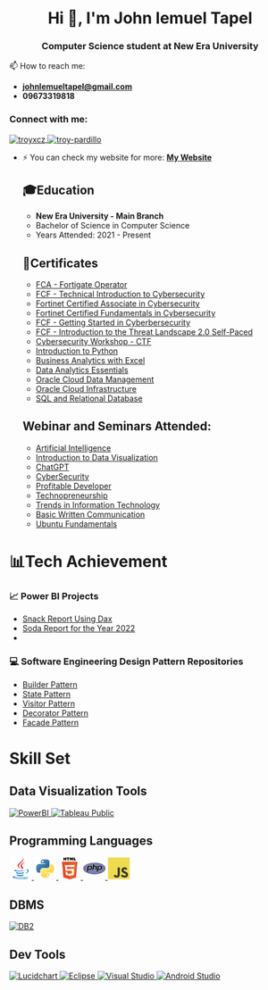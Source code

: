 
<h1 align="center">Hi 👋, I'm John lemuel Tapel</h1>
<h3 align="center">Computer Science student at New Era University</h3>





 📫 How to reach me:
- **johnlemueltapel@gmail.com**
- **09673319818**

<h3 align="left">Connect with me:</h3>
<p align="left">
  <a href="https://www.facebook.com/lemuel.tapel" target="blank">
    <img align="center" src="https://raw.githubusercontent.com/rahuldkjain/github-profile-readme-generator/master/src/images/icons/Social/facebook.svg" alt="troyxcz" height="30" width="40" />
  </a>
  <a href="https://www.linkedin.com/in/troy-pardillo-65a0a3309/details/certifications/" target="blank">
    <img align="center" src="https://raw.githubusercontent.com/rahuldkjain/github-profile-readme-generator/master/src/images/icons/Social/linked-in-alt.svg" alt="troy-pardillo" height="30" width="40" />
  </a>
</p>

- ⚡ You can check my website for more: **[My Website](https://myprofile.ph/troyvictorpardillo)**

  ## 🎓Education
  - **New Era University - Main Branch**
  - Bachelor of Science in Computer Science
  - Years Attended: 2021 - Present

  ## 🏅Certificates
  - [FCA - Fortigate Operator](https://drive.google.com/file/d/17tSq40W9gE5Ie6sT-c-LLCALaab7oM_F/view?usp=sharing)
  - [FCF - Technical Introduction to Cybersecurity](https://drive.google.com/file/d/1HyepBimTZaQ3p8wv17x4f2DACttUajKA/view?usp=sharing)
  - [Fortinet Certified Associate in Cybersecurity](https://drive.google.com/file/d/1GcXXNbSY44hAGJIhZ5C77R9IbrYJ6Aaf/view?usp=sharing)
  - [Fortinet Certified Fundamentals in Cybersecurity](https://drive.google.com/file/d/1veWlye8UYAju_irfUnXSYrhetHh8ePFN/view?usp=sharing)
  - [FCF - Getting Started in Cyberbersecurity ](https://drive.google.com/file/d/1dMrLuDeDg1xWpuFI-D3sSNz1ifL42rhT/view?usp=sharing)
  - [FCF - Introduction to the Threat Landscape 2.0 Self-Paced](https://drive.google.com/file/d/1Ui81swaD7LeUdSKGtqvqw5AF7Kgy8x4y/view?usp=sharing)
  - [Cybersecurity Workshop - CTF](https://drive.google.com/file/d/1YhKp_lJmvGDjR03ztHYOJRsMIsqlNYPU/view?usp=sharing)
  - [Introduction to Python ](https://drive.google.com/file/d/1zVg7dUZUeW72NfrKsecSvcL7rOs9F_ov/view?usp=sharing)
  - [Business Analytics with Excel](https://drive.google.com/file/d/1-DGfUN4HZ0hGSbPN4-NuY0FRsOLESjxB/view?usp=sharing)
  - [Data Analytics Essentials](https://drive.google.com/file/d/1WPl6RO4XbHZShaDMVN8QBkX3WBLT1t9g/view?usp=sharing)
  - [Oracle Cloud Data Management](https://drive.google.com/file/d/1SUGBpBSkCUqJApzEbcg6QpIP1xTsyj4T/view?usp=sharing)
  - [Oracle Cloud Infrastructure](https://drive.google.com/file/d/1duNthxYxTktj4uRUDdOy2AIEDZxZibFe/view?usp=sharing)
  - [SQL and Relational Database](https://drive.google.com/file/d/12sVH1rTWE7xHWT6itAVK7x0aYYC4GFmw/view?usp=sharing)
  
  ## Webinar and Seminars Attended:
  - [Artificial Intelligence](https://drive.google.com/file/d/1GSnoUj0maUSsfcoqqeRS6ZWE3WEZJ6aO/view?usp=sharing)
  - [Introduction to Data Visualization](https://drive.google.com/file/d/1hDMg_IakbFtN_hUXHP6cUV6d1YeOP4ry/view?usp=sharing)
  - [ChatGPT](https://drive.google.com/file/d/14E7DiH11KA1ADz-sN2cAR4aEunNZ4pMc/view?usp=sharing)
  - [CyberSecurity](https://drive.google.com/file/d/1-U__dnoNghP8WoYTaCszo36Iz9iSfVei/view?usp=sharing)
  - [Profitable Developer](https://drive.google.com/file/d/1E3bCmW6udxAtZtLE0GjZBS0e0W1KpuRk/view?usp=sharing)
  - [Technopreneurship](https://drive.google.com/file/d/1aSW_Hg1bQxhOQ6SV7b47f0ZpZVgOe8qX/view?usp=sharing)
  - [Trends in Information Technology](https://drive.google.com/file/d/1-Cv3fLgCAEBvSxV8_-ope1NOAXa0YIo_/view?usp=sharing)
  - [Basic Written Communication](https://drive.google.com/file/d/1kNQ2wIi4N0DfsujALqBXcpygA4Q4itve/view?usp=sharing)
  - [Ubuntu Fundamentals](https://drive.google.com/file/d/1lqWISOuHVVktDxewXj32LVh_9-1bCdzC/view?usp=sharing)
  




# 📊Tech Achievement
### 📈 Power BI Projects
- [Snack Report Using Dax](https://app.powerbi.com/view?r=eyJrIjoiNTJhNTA4YmEtNGRjNS00NTFlLWFiZTQtOGM0ZTZmMTM4NWRkIiwidCI6ImU2MTE2MTEwLWNlMzQtNDkzZC1iYTMxLWE3NTk0M2E3NTA0YyIsImMiOjEwfQ%3D%3D)
- [Soda Report for the Year 2022](https://app.powerbi.com/view?r=eyJrIjoiOWRjZGI0ZTktNjhlZi00ZGM0LTkzZDEtNDZiYTA0Y2UwM2IzIiwidCI6ImU2MTE2MTEwLWNlMzQtNDkzZC1iYTMxLWE3NTk0M2E3NTA0YyIsImMiOjEwfQ%3D%3D)
- []()
### 💻 Software Engineering Design Pattern Repositories
- [Builder Pattern](https://github.com/troy0323/BuilderPattern.git)
- [State Pattern](https://github.com/troy0323/StatePattern.git)
- [Visitor Pattern](https://github.com/troy0323/VisitorPattern.git)
- [Decorator Pattern](https://github.com/troy0323/DecoratorPattern.git)
- [Facade Pattern](https://github.com/troy0323/FacadePattern.git)


# Skill Set

## Data Visualization Tools
<p align="left"> 
  <a href="https://powerbi.microsoft.com/en-us/desktop/" target="_blank" rel="noreferrer"> 
    <img src="https://upload.wikimedia.org/wikipedia/commons/c/cf/New_Power_BI_Logo.svg" alt="PowerBI" width="40" height="40"/> 
  </a> 
  <a href="https://public.tableau.com/" target="_blank" rel="noreferrer"> 
    <img src="https://cdn.worldvectorlogo.com/logos/tableau-software.svg" alt="Tableau Public" width="40" height="40"/> 
  </a> 
</p>

## Programming Languages
<p align="left"> 
  <a href="https://www.java.com" target="_blank" rel="noreferrer"> 
    <img src="https://raw.githubusercontent.com/devicons/devicon/master/icons/java/java-original.svg" alt="java" width="40" height="40"/> 
  </a> 
  <a href="https://www.python.org" target="_blank" rel="noreferrer"> 
    <img src="https://raw.githubusercontent.com/devicons/devicon/master/icons/python/python-original.svg" alt="python" width="40" height="40"/> 
  </a> 
  <a href="https://developer.mozilla.org/en-US/docs/Web/HTML" target="_blank" rel="noreferrer"> 
    <img src="https://raw.githubusercontent.com/devicons/devicon/master/icons/html5/html5-original-wordmark.svg" alt="html" width="40" height="40"/> 
  </a> 
  <a href="https://www.php.net" target="_blank" rel="noreferrer"> 
    <img src="https://raw.githubusercontent.com/devicons/devicon/master/icons/php/php-original.svg" alt="php" width="40" height="40"/> 
  </a> 
  <a href="https://developer.mozilla.org/en-US/docs/Web/JavaScript" target="_blank" rel="noreferrer"> 
    <img src="https://raw.githubusercontent.com/devicons/devicon/master/icons/javascript/javascript-original.svg" alt="javascript" width="40" height="40"/> 
  </a> 
</p>

## DBMS
<p align="left"> 
  <a href="https://www.ibm.com/products/db2" target="_blank" rel="noreferrer"> 
    <img src="https://www.db2tutorial.com/wp-content/uploads/2019/03/db2-tutorial.png" alt="DB2" width="40" height="40"/> 
  </a> 
</p>

## Dev Tools
<p align="left"> 
  <a href="https://www.lucidchart.com/" target="_blank" rel="noreferrer"> 
    <img src="https://encrypted-tbn0.gstatic.com/images?q=tbn:ANd9GcQL7b9P_feX1yThfg-k6-N0TyGHKMa5a7YusA&s" alt="Lucidchart" width="40" height="40"/> 
  </a> 
  <a href="https://www.eclipse.org/" target="_blank" rel="noreferrer"> 
    <img src="https://cdn.freebiesupply.com/logos/large/2x/eclipse-11-logo-png-transparent.png" alt="Eclipse" width="40" height="40"/> 
  </a> 
  <a href="https://visualstudio.microsoft.com/" target="_blank" rel="noreferrer"> 
    <img src="https://logowik.com/content/uploads/images/visual-studio-code7642.jpg" alt="Visual Studio" width="40" height="40"/> 
  </a> 
  <a href="https://developer.android.com/studio" target="_blank" rel="noreferrer"> 
    <img src="https://pbs.twimg.com/media/FwMqYA-WIA0E6Rw.jpg:large" alt="Android Studio" width="40" height="40"/> 
  </a> 
</p>




